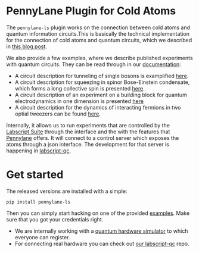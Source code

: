 # PennyLane Plugin for Cold Atoms

The `pennylane-ls` plugin works on the connection between cold atoms and quantum information circuits.This is basically the technical implementation for the connection of cold atoms and quantum circuits, which we described in [this blog post](https://www.synqs.org/post/2020-atomic-quantum-circuits/).

We also provide a few examples, where we describe published experiments with quantum circuits. They can be read through in our [documentation](https://synqs.github.io/pennylane-ls/intro.html):

- A circuit description for tunneling of single bosons is examplified [here](https://github.com/synqs/pennylane-ls/blob/master/examples/Example_Hopping_Bosons.ipynb).
- A circuit description for squeezing in spinor Bose-Einstein condensate, which forms a long collective spin is presented [here](https://github.com/synqs/pennylane-ls/blob/master/examples/Fisher_information.ipynb).
- A circuit description of an experiment on a building block for quantum electrodynamics in one dimension is presented [here](https://github.com/synqs/pennylane-ls/blob/master/examples/Gauge_Theory.ipynb)
- A circuit description for the dynamics of interacting fermions in two optial tweezers can be found [here](https://github.com/synqs/pennylane-ls/blob/master/examples/Fermions_in_double_well.ipynb).

Internally, it allows us to run experiments that are controlled by the [Labscript Suite](https://github.com/labscript-suite/) through the interface and the with the features that [Pennylane](https://pennylane.ai/) offers. It will connect to a control server which exposes the atoms through a json interface. The development for that server is happening in [labscript-qc](https://github.com/synqs/labscript-qc).

# Get started

The released versions are installed with a simple:

`pip install pennylane-ls`

Then you can simply start hacking on one of the provided [examples](https://github.com/synqs/pennylane-ls/tree/master/examples). Make sure that you got your credentials right. 

- We are internally working with a [quantum hardware simulator](http://qsimsim.synqs.org/) to which everyone can register. 
- For connecting real hardware you can check out [our labscript-qc](https://github.com/synqs/labscript-qc) repo.
